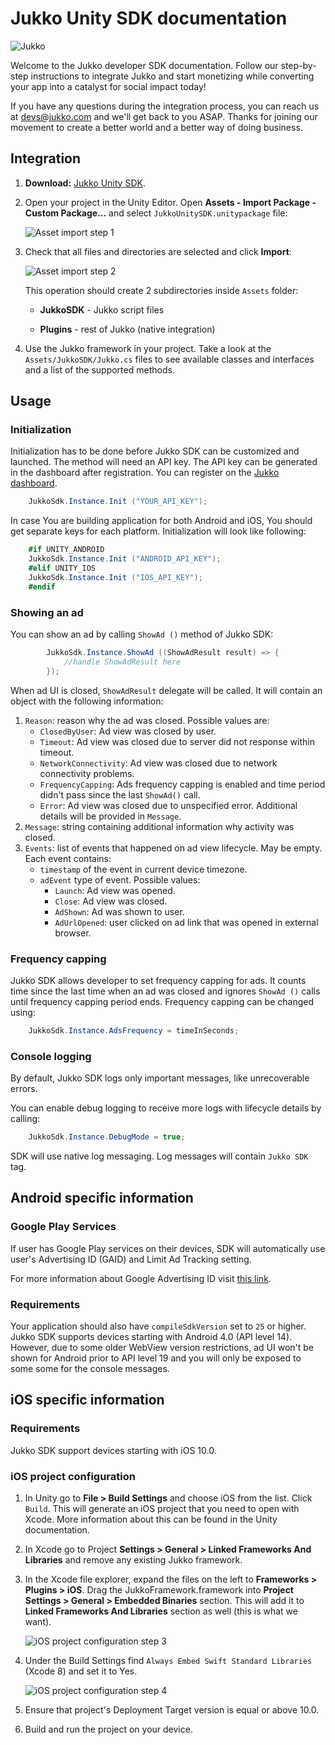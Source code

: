 # Jukko Unity SDK documentation

![Jukko](images/intro.png)

Welcome to the Jukko developer SDK documentation. Follow our step-by-step instructions to
integrate Jukko and start monetizing while converting your app into a catalyst for social
impact today!

If you have any questions during the integration process, you can reach us at [devs@jukko.com](mailto:devs@jukko.com)
and we'll get back to you ASAP. Thanks for joining our movement to create a better world and a better way of doing business.

## Integration

1. **Download:** [Jukko Unity SDK](https://sdk.jukko.com/unity/JukkoUnitySDK-1.0.5.unitypackage).

2. Open your project in the Unity Editor. Open **Assets - Import Package - Custom Package...** and select `JukkoUnitySDK.unitypackage` file:

    ![Asset import step 1](images/asset-import-1.png)

3. Check that all files and directories are selected and click **Import**:

    ![Asset import step 2](images/asset-import-2.png)

    This operation should create 2 subdirectories inside `Assets` folder:

    * **JukkoSDK** - Jukko script files

    * **Plugins** - rest of Jukko (native integration)

4. Use the Jukko framework in your project. Take a look at the `Assets/JukkoSDK/Jukko.cs` files to see available classes and interfaces and a list of the supported methods.

## Usage

### Initialization

Initialization has to be done before Jukko SDK can be customized and launched. The method will
need an API key. The API key can be generated in the dashboard after registration.
You can register on the [Jukko dashboard](https://dashboard.jukko.com).

```csharp
    JukkoSdk.Instance.Init ("YOUR_API_KEY");
```

In case You are building application for both Android and iOS, You should get separate keys for each platform.
Initialization will look like following:

```csharp
    #if UNITY_ANDROID
    JukkoSdk.Instance.Init ("ANDROID_API_KEY");
    #elif UNITY_IOS
    JukkoSdk.Instance.Init ("IOS_API_KEY");
    #endif
```

### Showing an ad

You can show an ad by calling `ShowAd ()` method of Jukko SDK:

```csharp
        JukkoSdk.Instance.ShowAd ((ShowAdResult result) => {
            //handle ShowAdResult here
        });
```

When ad UI is closed, `ShowAdResult` delegate will be called. It will contain an object with the following information:

1. `Reason`: reason why the ad was closed. Possible values are:
    * `ClosedByUser`: Ad view was closed by user.
    * `Timeout`: Ad view  was closed due to server did not response within timeout.
    * `NetworkConnectivity`: Ad view was closed due to network connectivity problems.
    * `FrequencyCapping`: Ads frequency capping is enabled and time period didn't pass since the last `ShowAd()` call.
    * `Error`: Ad view was closed due to unspecified error. Additional details will be provided in `Message`.
2. `Message`: string containing additional information why activity was closed.
3. `Events`: list of events that happened on ad view lifecycle. May be empty. Each event contains:
    * `timestamp` of the event in current device timezone.
    * `adEvent` type of event. Possible values:
        * `Launch`: Ad view was opened.
        * `Close`: Ad view was closed.
        * `AdShown`: Ad was shown to user.
        * `AdUrlOpened`: user clicked on ad link that was opened in external browser.

### Frequency capping

Jukko SDK allows developer to set frequency capping for ads. It counts time since the last time when an ad was closed
and ignores `ShowAd ()` calls until frequency capping period ends. Frequency capping can be changed using:

```csharp
    JukkoSdk.Instance.AdsFrequency = timeInSeconds;
```

### Console logging

By default, Jukko SDK logs only important messages, like unrecoverable errors.

You can enable debug logging to receive more logs with lifecycle details by calling:

```csharp
    JukkoSdk.Instance.DebugMode = true;
```

SDK will use native log messaging. Log messages will contain `Jukko SDK` tag.

## Android specific information

### Google Play Services

If user has Google Play services on their devices, SDK will automatically use user's
Advertising ID (GAID) and Limit Ad Tracking setting.

For more information about Google Advertising ID visit [this link](https://play.google.com/about/monetization-ads/ads/ad-id/).

### Requirements

Your application should also have `compileSdkVersion` set to `25` or higher. Jukko SDK supports devices starting with Android 4.0 (API level 14). However, due to some older WebView version restrictions, ad UI won't be shown for Android prior to API level 19 and you will only be exposed to some some for the console messages.

## iOS specific information

### Requirements

Jukko SDK support devices starting with iOS 10.0.

### iOS project configuration

1. In Unity go to **File > Build Settings** and choose iOS from the list. Click `Build`. This will generate an iOS project that you need to open with Xcode. More information about this can be found in the Unity documentation.

2. In Xcode go to Project **Settings > General > Linked Frameworks And Libraries** and remove any existing Jukko framework.

3. In the Xcode file explorer, expand the files on the left to **Frameworks > Plugins > iOS**. Drag the JukkoFramework.framework into **Project Settings > General > Embedded Binaries** section. This will add it to **Linked Frameworks And Libraries** section as well (this is what we want).

    ![iOS project configuration step 3](images/ios_drag_framework.png)

4. Under the Build Settings find `Always Embed Swift Standard Libraries` (Xcode 8) and set it to Yes.

    ![iOS project configuration step 4](images/ios_embed_libraries.png)

5. Ensure that project's Deployment Target version is equal or above 10.0.

6. Build and run the project on your device.